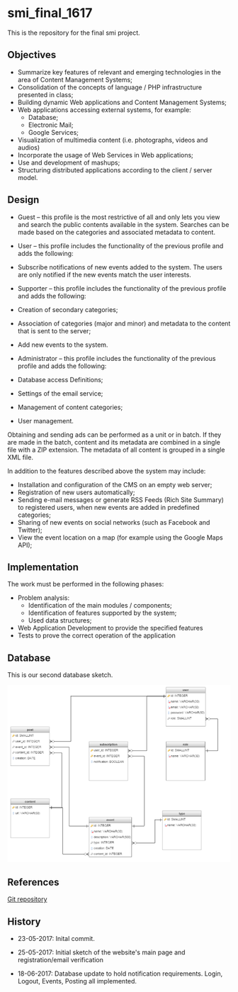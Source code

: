 # smi_final_1617
This is the repository for the final smi project.
## Objectives
 * Summarize key features of relevant and emerging technologies in the area of Content Management Systems;
 * Consolidation of the concepts of language / PHP infrastructure presented in class;
 * Building dynamic Web applications and Content Management Systems;
 * Web applications accessing external systems, for example:
    * Database;
    * Electronic Mail;
    * Google Services;
 * Visualization of multimedia content (i.e. photographs, videos and audios)
 * Incorporate the usage of Web Services in Web applications;
 * Use and development of mashups;
 * Structuring distributed applications according to the client / server model.

## Design
 * Guest – this profile is the most restrictive of all and only lets you view and search the public contents available in the system. Searches can be made based on the categories and associated metadata to content.

 * User – this profile includes the functionality of the previous profile and adds the following:
  * Subscribe notifications of new events added to the system. The users are only notified if the new events match the user interests.

 * Supporter – this profile includes the functionality of the previous profile and adds the following:
  * Creation of secondary categories;
  * Association of categories (major and minor) and metadata to the content that is sent to the server;
  * Add new events to the system.

 * Administrator – this profile includes the functionality of the previous profile and adds the following:
  * Database access Definitions;
  * Settings of the email service;
  * Management of content categories;
  * User management.

Obtaining and sending ads can be performed as a unit or in batch. If they are made in the batch, content and its metadata are combined in a single file with a ZIP extension. The metadata of all content is grouped in a single XML file.

In addition to the features described above the system may include:
 * Installation and configuration of the CMS on an empty web server;
 * Registration of new users automatically;
 * Sending e-mail messages or generate RSS Feeds (Rich Site Summary) to registered users, when new events are added in predefined categories;
 * Sharing of new events on social networks (such as Facebook and Twitter);
 * View the event location on a map (for example using the Google Maps API);

## Implementation
The work must be performed in the following phases:
 * Problem analysis:
    * Identification of the main modules / components;
    * Identification of features supported by the system;
    * Used data structures;
 * Web Application Development to provide the specified features
 * Tests to prove the correct operation of the application

## Database

This is our second database sketch.

![Database](misc/database_sketch_2.PNG "Initial database sketch")

## References

[Git repository](https://github.com/tomazinhal/smi_final_1617)

## History

* 23-05-2017: Inital commit.

* 25-05-2017: Initial sketch of the website's main page and registration/email verification

* 18-06-2017: Database update to hold notification requirements. Login, Logout, Events, Posting all implemented. 